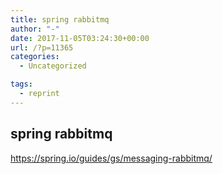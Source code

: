 ```yaml
---
title: spring rabbitmq
author: "-"
date: 2017-11-05T03:24:30+00:00
url: /?p=11365
categories:
  - Uncategorized

tags:
  - reprint
---
```

## spring rabbitmq
https://spring.io/guides/gs/messaging-rabbitmq/